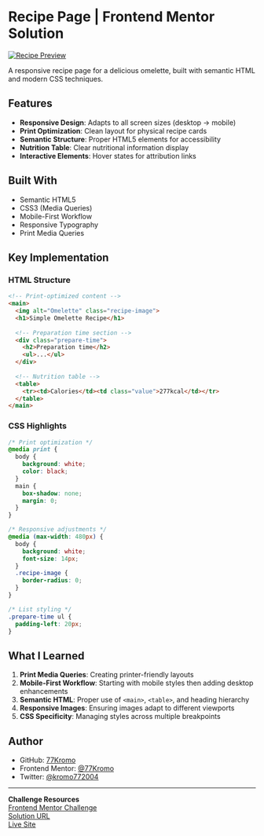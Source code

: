 
# Recipe Page | Frontend Mentor Solution

[![Recipe Preview](./screenshot.jpg)](https://your-live-demo.com)

A responsive recipe page for a delicious omelette, built with semantic HTML and modern CSS techniques.

## Features

- **Responsive Design**: Adapts to all screen sizes (desktop → mobile)
- **Print Optimization**: Clean layout for physical recipe cards
- **Semantic Structure**: Proper HTML5 elements for accessibility
- **Nutrition Table**: Clear nutritional information display
- **Interactive Elements**: Hover states for attribution links

## Built With

- Semantic HTML5
- CSS3 (Media Queries)
- Mobile-First Workflow
- Responsive Typography
- Print Media Queries

## Key Implementation

### HTML Structure
```html
<!-- Print-optimized content -->
<main>
  <img alt="Omelette" class="recipe-image">
  <h1>Simple Omelette Recipe</h1>
  
  <!-- Preparation time section -->
  <div class="prepare-time">
    <h2>Preparation time</h2>
    <ul>...</ul>
  </div>
  
  <!-- Nutrition table -->
  <table>
    <tr><td>Calories</td><td class="value">277kcal</td></tr>
  </table>
</main>
```

### CSS Highlights
```css
/* Print optimization */
@media print {
  body {
    background: white;
    color: black;
  }
  main {
    box-shadow: none;
    margin: 0;
  }
}

/* Responsive adjustments */
@media (max-width: 480px) {
  body {
    background: white;
    font-size: 14px;
  }
  .recipe-image {
    border-radius: 0;
  }
}

/* List styling */
.prepare-time ul {
  padding-left: 20px;
}
```

## What I Learned

1. **Print Media Queries**: Creating printer-friendly layouts
2. **Mobile-First Workflow**: Starting with mobile styles then adding desktop enhancements
3. **Semantic HTML**: Proper use of `<main>`, `<table>`, and heading hierarchy
4. **Responsive Images**: Ensuring images adapt to different viewports
5. **CSS Specificity**: Managing styles across multiple breakpoints

## Author

- GitHub: [77Kromo](https://github.com/77Kromo)
- Frontend Mentor: [@77Kromo](https://www.frontendmentor.io/profile/77Kromo)
- Twitter: [@kromo772004](https://x.com/kromo772004)

---

**Challenge Resources**  
[Frontend Mentor Challenge](https://www.frontendmentor.io/challenges/recipe-page-KiTsR8QQKm)  
[Solution URL](https://your-solution-url.com)  
[Live Site](https://recipe-page77.netlify.app/)
